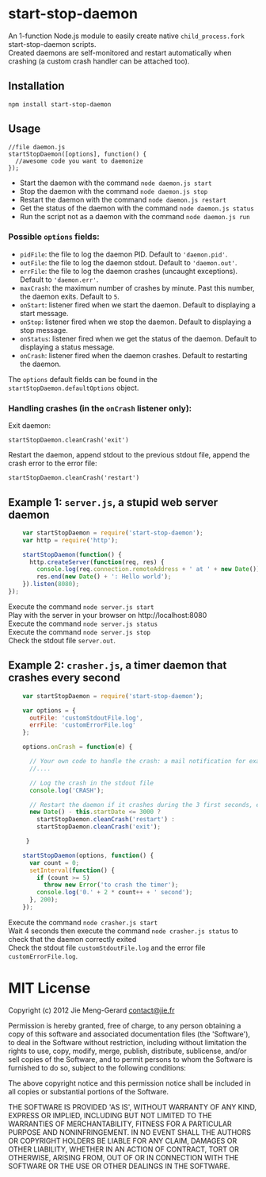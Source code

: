 # start-stop-daemon

An 1-function Node.js module to easily create native `child_process.fork` start-stop-daemon scripts.  
Created daemons are self-monitored and restart automatically when crashing (a custom crash handler can be attached too).  

## Installation

    npm install start-stop-daemon


## Usage

    //file daemon.js    
    startStopDaemon([options], function() {
      //awesome code you want to daemonize
    });


* Start the daemon with the command `node daemon.js start`
* Stop the daemon with the command `node daemon.js stop`
* Restart the daemon with the command `node daemon.js restart`
* Get the status of the daemon with the command `node daemon.js status`
* Run the script not as a daemon with the command `node daemon.js run`
    
### Possible `options` fields:

* `pidFile`: the file to log the daemon PID. Default to `'daemon.pid'`.
* `outFile`: the file to log the daemon stdout. Default to `'daemon.out'`.
* `errFile`: the file to log the daemon crashes (uncaught exceptions). Default to `'daemon.err'`.
* `maxCrash`: the maximum number of crashes by minute. Past this number, the daemon exits. Default to `5`.
* `onStart`: listener fired when we start the daemon. Default to displaying a start message.
* `onStop`: listener fired when we stop the daemon. Default to displaying a stop message.
* `onStatus`: listener fired when we get the status of the daemon. Default to displaying a status message.
* `onCrash`: listener fired when the daemon crashes. Default to restarting the daemon.

The `options` default fields can be found in the `startStopDaemon.defaultOptions` object.

### Handling crashes (in the `onCrash` listener only):

Exit daemon:  

    startStopDaemon.cleanCrash('exit')

Restart the daemon, append stdout to the previous stdout file, append the crash error to the error file:

    startStopDaemon.cleanCrash('restart')


## Example 1: `server.js`, a stupid web server daemon

``` js
    var startStopDaemon = require('start-stop-daemon');
    var http = require('http');

    startStopDaemon(function() {
      http.createServer(function(req, res) {
        console.log(req.connection.remoteAddress + ' at ' + new Date());
        res.end(new Date() + ': Hello world');
    }).listen(8080);
});
```

Execute the command `node server.js start`  
Play with the server in your browser on http://localhost:8080  
Execute the command `node server.js status`  
Execute the command `node server.js stop`  
Check the stdout file `server.out`.

## Example 2: `crasher.js`, a timer daemon that crashes every second

``` js
    var startStopDaemon = require('start-stop-daemon');

    var options = {
      outFile: 'customStdoutFile.log', 
      errFile: 'customErrorFile.log'
    };

    options.onCrash = function(e) {

      // Your own code to handle the crash: a mail notification for example
      //....

      // Log the crash in the stdout file
      console.log('CRASH');

      // Restart the daemon if it crashes during the 3 first seconds, exit the daemon otherwise
      new Date() - this.startDate <= 3000 ?
        startStopDaemon.cleanCrash('restart') :
        startStopDaemon.cleanCrash('exit');

     }

    startStopDaemon(options, function() {
      var count = 0;
      setInterval(function() {
        if (count >= 5)
          throw new Error('to crash the timer');    
        console.log('0.' + 2 * count++ + ' second');             
      }, 200);      
    });
```

Execute the command `node crasher.js start`  
Wait 4 seconds then execute the command `node crasher.js status` to check that the daemon correctly exited  
Check the stdout file `customStdoutFile.log` and the error file `customErrorFile.log`.     
    

# MIT License 

Copyright (c) 2012 Jie Meng-Gerard <contact@jie.fr>

Permission is hereby granted, free of charge, to any person obtaining
a copy of this software and associated documentation files (the
'Software'), to deal in the Software without restriction, including
without limitation the rights to use, copy, modify, merge, publish,
distribute, sublicense, and/or sell copies of the Software, and to
permit persons to whom the Software is furnished to do so, subject to
the following conditions:

The above copyright notice and this permission notice shall be
included in all copies or substantial portions of the Software.

THE SOFTWARE IS PROVIDED 'AS IS', WITHOUT WARRANTY OF ANY KIND,
EXPRESS OR IMPLIED, INCLUDING BUT NOT LIMITED TO THE WARRANTIES OF
MERCHANTABILITY, FITNESS FOR A PARTICULAR PURPOSE AND NONINFRINGEMENT.
IN NO EVENT SHALL THE AUTHORS OR COPYRIGHT HOLDERS BE LIABLE FOR ANY
CLAIM, DAMAGES OR OTHER LIABILITY, WHETHER IN AN ACTION OF CONTRACT,
TORT OR OTHERWISE, ARISING FROM, OUT OF OR IN CONNECTION WITH THE
SOFTWARE OR THE USE OR OTHER DEALINGS IN THE SOFTWARE.